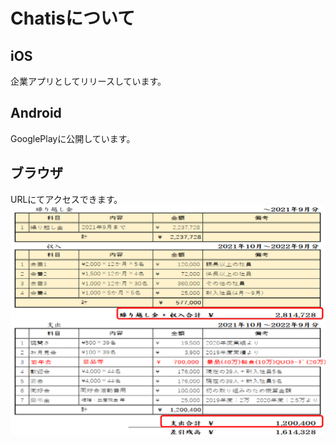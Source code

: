 # Chatisについて

## iOS
企業アプリとしてリリースしています。

## Android
GooglePlayに公開しています。

## ブラウザ
URLにてアクセスできます。
![Screenshot](img/image.jfif)